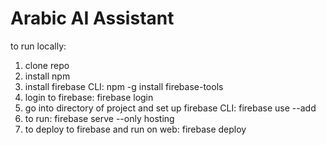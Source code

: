 # Arabic AI Assistant

to run locally:

1. clone repo
2. install npm
3. install firebase CLI: npm -g install firebase-tools
4. login to firebase: firebase login
5. go into directory of project and set up firebase CLI: firebase use --add
6. to run: firebase serve --only hosting
7. to deploy to firebase and run on web: firebase deploy 
